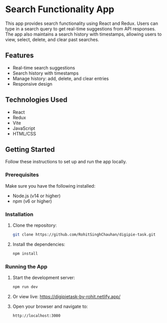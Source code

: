 # Search Functionality App

This app provides search functionality using React and Redux. Users can type in a search query to get real-time suggestions from API responses. The app also maintains a search history with timestamps, allowing users to view, select, delete, and clear past searches.

## Features

- Real-time search suggestions
- Search history with timestamps
- Manage history: add, delete, and clear entries
- Responsive design

## Technologies Used

- React
- Redux
- Vite
- JavaScript
- HTML/CSS

## Getting Started

Follow these instructions to set up and run the app locally.

### Prerequisites

Make sure you have the following installed:

- Node.js (v14 or higher)
- npm (v6 or higher)

### Installation

1. Clone the repository:
    ```bash
    git clone https://github.com/RohitSinghChauhan/digipie-task.git
    ```

2. Install the dependencies:
    ```bash
    npm install
    ```

### Running the App

1. Start the development server:
    ```bash
    npm run dev
    ```
2. Or view live:
https://digipietask-by-rohit.netlify.app/

2. Open your browser and navigate to:
    ```
    http://localhost:3000
    ```
